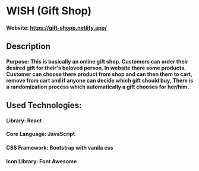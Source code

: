 # WISH (Gift Shop)

#### Website: https://gift-shopp.netlify.app/

## Description

#### Purpose: This is basically an online gift shop. Customers can order their desired gift for their's beloved person. In website there some products. Customer can choose there product from shop and can then them to cart, remove from cart and if anyone can decide which gift should buy, There is a randomization process which automatically a gift chooses for her/him.

## Used Technologies:

#### Library: React

#### Core Language: JavaScript

#### CSS Framework: Bootstrap with vanila css

#### Icon Library: Font Awesome

####
